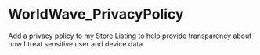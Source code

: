 # WorldWave_PrivacyPolicy
Add a privacy policy to my Store Listing to help provide transparency about how I treat sensitive user and device data.

